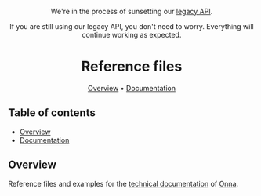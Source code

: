 <!-- Here build and CI badges -->

<div align="center">

We're in the process of sunsetting our [legacy API](https://dev.onna.com/legacy-api).

If you are still using our legacy API, you don't need to worry. Everything will continue working as expected.

# Reference files

[Overview](#overview)
•
[Documentation](https://developers.onna.com)

</div>

<!-- TABLE OF CONTENTS -->
## Table of contents

- [Overview](#overview)
- [Documentation](https://developers.onna.com)

## Overview

Reference files and examples for the [technical documentation](https://developers.onna.com) of [Onna](https://onna.com "Link to onna.com").

